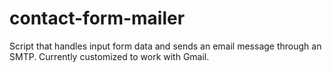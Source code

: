 # contact-form-mailer
Script that handles input form data and sends an email message through an SMTP. Currently customized to work with Gmail.
